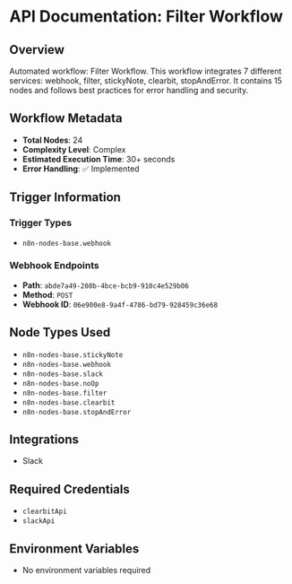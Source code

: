 # API Documentation: Filter Workflow

## Overview
Automated workflow: Filter Workflow. This workflow integrates 7 different services: webhook, filter, stickyNote, clearbit, stopAndError. It contains 15 nodes and follows best practices for error handling and security.

## Workflow Metadata
- **Total Nodes**: 24
- **Complexity Level**: Complex
- **Estimated Execution Time**: 30+ seconds
- **Error Handling**: ✅ Implemented

## Trigger Information
### Trigger Types
- `n8n-nodes-base.webhook`

### Webhook Endpoints
- **Path**: `abde7a49-208b-4bce-bcb9-910c4e529b06`
- **Method**: `POST`
- **Webhook ID**: `06e900e8-9a4f-4786-bd79-928459c36e68`


## Node Types Used
- `n8n-nodes-base.stickyNote`
- `n8n-nodes-base.webhook`
- `n8n-nodes-base.slack`
- `n8n-nodes-base.noOp`
- `n8n-nodes-base.filter`
- `n8n-nodes-base.clearbit`
- `n8n-nodes-base.stopAndError`

## Integrations
- Slack

## Required Credentials
- `clearbitApi`
- `slackApi`

## Environment Variables
- No environment variables required
